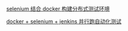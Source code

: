 [selenium 结合 docker 构建分布式测试环境](https://testerhome.com/topics/8517)

[docker + selenium + jenkins 并行跑自动化测试](https://testerhome.com/topics/16605)